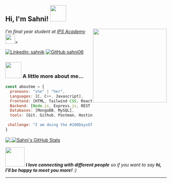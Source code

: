 <h2> Hi, I'm Sahni! <img src="https://media.giphy.com/media/mGcNjsfWAjY5AEZNw6/giphy.gif" width="50"></h2>
<img align='right' src="https://media.giphy.com/media/ieyl9zmCjO4b4t6qoY/giphy.gif" width="230">
<p><em>I'm final year student at <a href="http://www.unb.br">IPS Academy</a><img src="https://media.giphy.com/media/fYSnHlufseco8Fh93Z/giphy.gif" width="30">> 
</em></p>

[![Linkedin: sahnik](https://img.shields.io/badge/-Linkedin-blue?style=flat-square&logo=Linkedin&logoColor=white&link=https://www.linkedin.com/in/sahni-k-857b97253/)](https://www.linkedin.com/in/sahni-k-857b97253/)
[![GitHub sahni06](https://img.shields.io/github/followers/sahni06?label=follow&style=social)](https://github.com/Sahni06)


### <img src="https://media.giphy.com/media/VgCDAzcKvsR6OM0uWg/giphy.gif" width="50"> A little more about me...  

```javascript
const aboutme = {
  pronouns: "she" | "her",
  Languages: [C, C++, Javascript],
  Frontend: [HTML, Tailwind CSS, React.js],
  Backend: [Node.js, Express.js, REST APIs, JWT],
  Databases: [MongoDB, MySQL],
  tools: [Git, Github, Postman, Hostinger, Docker],
  
 challenge: "I am doing the #100DaysOfCode challenge focused on DSA"
}
```

<a href="https://github.com/Sahni06">
  <img align="center" src="https://github-readme-stats.vercel.app/api/top-langs/?username=sahni06&hide=java,html,tex&title_color=ffffff&text_color=c9cacc&icon_color=2bbc8a&bg_color=1d1f21&langs_count=3" />
</a>
<a href="https://github.com/Sahni06">
  <img align="center" src="https://github-readme-stats.vercel.app/api?username=sahni06&show_icons=true&line_height=27&count_private=true&title_color=ffffff&text_color=c9cacc&icon_color=2bbc8a&bg_color=1d1f21" alt="Sahni's GitHub Stats" />
</a>



<img src="https://media.giphy.com/media/LnQjpWaON8nhr21vNW/giphy.gif" width="60"> <em><b>I love connecting with different people</b> so if you want to say <b>hi, I'll be happy to meet you more!</b> :)</em>

---
